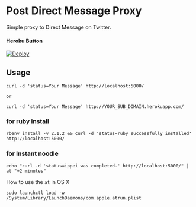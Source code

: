 Post Direct Message Proxy
=============

Simple proxy to Direct Message on Twitter.

#### Heroku Button

[![Deploy](https://www.herokucdn.com/deploy/button.png)](https://heroku.com/deploy)

## Usage

```shell
curl -d 'status=Your Message' http://localhost:5000/

or

curl -d 'status=Your Message' http://YOUR_SUB_DOMAIN.herokuapp.com/
```

### for ruby install

```
rbenv install -v 2.1.2 && curl -d 'status=ruby successfully installed' http://localhost:5000/
```

### for Instant noodle

```shell
echo "curl -d 'status=ippei was completed.' http://localhost:5000/" | at "+2 minutes"
```

How to use the `at` in OS X

```shell
sudo launchctl load -w /System/Library/LaunchDaemons/com.apple.atrun.plist
```
